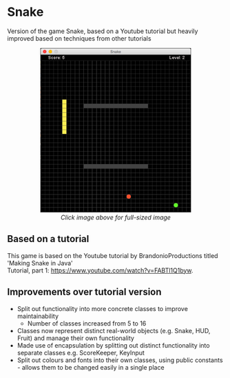 # Snake
Version of the game Snake, based on a Youtube tutorial but heavily improved based on techniques from other tutorials

<p align="center">
  <img src="https://github.com/corinm/Snake/blob/master/resources/GitHub_Snake1.png?raw=true" width="350" height="381" alt="Screenshot showing Snake game"/><br />
  <i>Click image above for full-sized image</i>
</p>

## Based on a tutorial
This game is based on the Youtube tutorial by BrandonioProductions titled 'Making Snake in Java'  
Tutorial, part 1: https://www.youtube.com/watch?v=FABTl1Q1byw.

## Improvements over tutorial version
* Split out functionality into more concrete classes to improve maintainability
  * Number of classes increased from 5 to 16
* Classes now represent distinct real-world objects (e.g. Snake, HUD, Fruit) and manage their own functionality
* Made use of encapsulation by splitting out distinct functionality into separate classes e.g. ScoreKeeper, KeyInput
* Split out colours and fonts into their own classes, using public constants - allows them to be changed easily in a single place
